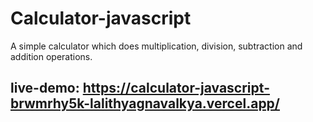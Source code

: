 # Calculator-javascript
A simple calculator which does multiplication, division, subtraction and addition operations.

## live-demo: https://calculator-javascript-brwmrhy5k-lalithyagnavalkya.vercel.app/
